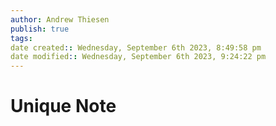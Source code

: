 ```yaml
---
author: Andrew Thiesen
publish: true 
tags:
date created:: Wednesday, September 6th 2023, 8:49:58 pm
date modified:: Wednesday, September 6th 2023, 9:24:22 pm
---
```

# Unique Note
